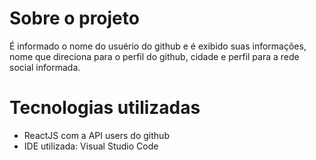 # Sobre o projeto
É informado o nome do usuério do github e é exibido suas informações, nome que direciona para o perfil do github, cidade e perfil para a rede social informada. 

# Tecnologias utilizadas
- ReactJS com a API users do github 
- IDE utilizada: Visual Studio Code
